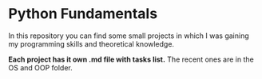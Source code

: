 # Python Fundamentals

In this repository you can find some small projects in which I was gaining my programming skills and theoretical knowledge.

**Each project has it own .md file with tasks list.** The recent ones are in the OS and OOP folder.
